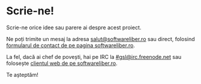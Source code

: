 Scrie-ne!
=========

Scrie-ne orice idee sau parere ai despre acest proiect.

Ne poți trimite un mesaj la adresa [salut@softwareliber.ro](mailto:salut@softwareliber.ro) sau direct, folosind [formularul de contact de pe pagina  softwareliber.ro](http://softwareliber.ro/contact/).

La fel, dacă ai chef de povești, hai pe IRC la [#gsl@irc.freenode.net](irc://irc.ubuntu.com/gsl) sau folosește [clientul web de pe softwareliber.ro](http://irc.softwareliber.ro).

Te așteptăm!
